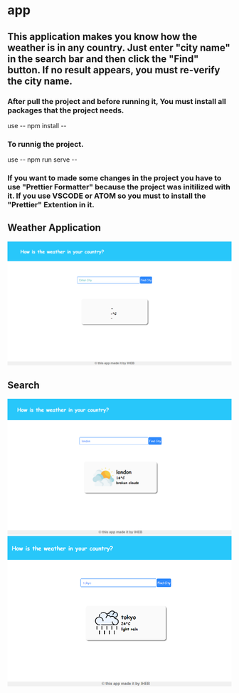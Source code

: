 # app

## This application makes you know how the weather is in any country. Just enter "city name" in the search bar and then click the "Find" button. If no result appears, you must re-verify the city name.

###  After pull the project and before running it, You must install all packages that the project needs.
  use -- npm install --
### To runnig the project.  
  use -- npm run serve --
### If you want to made some changes in the project you have to use "Prettier Formatter" because the project was initilized with it. If you use VSCODE or ATOM so you must to install the "Prettier" Extention in it.

## Weather Application

<img src = "images/weather-app.PNG" width="700">


## Search

<img src = "images/weather-app-search.PNG" width="700">

<img src = "images/weather-app-search2.PNG" width="700">

  
